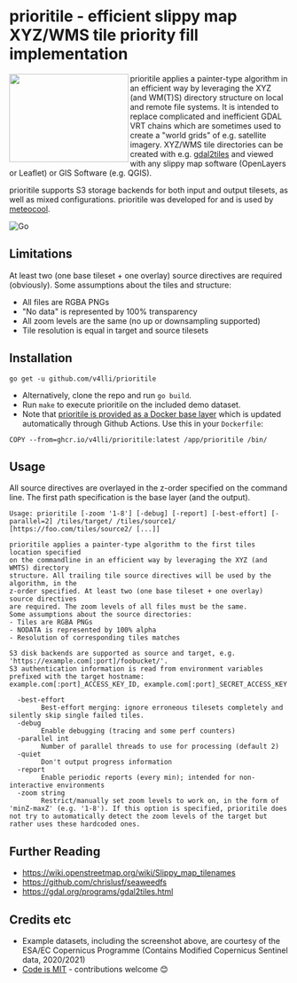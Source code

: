 # prioritile - efficient slippy map XYZ/WMS tile priority fill implementation

<img align="left" width="215" height="159" src="https://user-images.githubusercontent.com/1577223/91644898-bdb84c80-ea40-11ea-904e-8bbf8156ab6d.png">

prioritile applies a painter-type algorithm in an efficient way by
leveraging the XYZ (and WM(T)S) directory structure on local and
remote file systems. It is intended to replace complicated and
inefficient GDAL VRT chains which are sometimes used to create a
"world grids" of e.g. satellite imagery. XYZ/WMS tile directories
can be created with e.g.
[gdal2tiles](https://gdal.org/programs/gdal2tiles.html) and viewed
with any slippy map software (OpenLayers or Leaflet) or GIS Software
(e.g. QGIS).

prioritile supports S3 storage backends for both input and output
tilesets, as well as mixed configurations. prioritile was developed
for and is used by [meteocool](https://meteocool.com/).

![Go](https://github.com/v4lli/prioritile/workflows/Go/badge.svg)

## Limitations

At least two (one base tileset + one overlay) source directives are
required (obviously). Some assumptions about the tiles and structure:

- All files are RGBA PNGs
- "No data" is represented by 100% transparency
- All zoom levels are the same (no up or downsampling supported)
- Tile resolution is equal in target and source tilesets

## Installation

`go get -u github.com/v4lli/prioritile`

- Alternatively, clone the repo and run `go build`.
- Run `make` to execute prioritile on the included demo dataset.
- Note that [prioritile is provided as a Docker base
layer](https://github.com/users/v4lli/packages/container/package/prioritle)
which is updated automatically through Github Actions. Use this in
your `Dockerfile`:

```
COPY --from=ghcr.io/v4lli/prioritile:latest /app/prioritile /bin/
```

## Usage

All source directives are overlayed in the z-order specified on the command line. The first path specification is the base layer (and the output).

```
Usage: prioritile [-zoom '1-8'] [-debug] [-report] [-best-effort] [-parallel=2] /tiles/target/ /tiles/source1/ [https://foo.com/tiles/source2/ [...]]

prioritile applies a painter-type algorithm to the first tiles location specified
on the commandline in an efficient way by leveraging the XYZ (and WMTS) directory
structure. All trailing tile source directives will be used by the algorithm, in the
z-order specified. At least two (one base tileset + one overlay) source directives
are required. The zoom levels of all files must be the same.
Some assumptions about the source directories:
- Tiles are RGBA PNGs
- NODATA is represented by 100% alpha
- Resolution of corresponding tiles matches

S3 disk backends are supported as source and target, e.g. 'https://example.com[:port]/foobucket/'.
S3 authentication information is read from environment variables prefixed with the target hostname:
example.com[:port]_ACCESS_KEY_ID, example.com[:port]_SECRET_ACCESS_KEY

  -best-effort
    	Best-effort merging: ignore erroneous tilesets completely and silently skip single failed tiles.
  -debug
    	Enable debugging (tracing and some perf counters)
  -parallel int
    	Number of parallel threads to use for processing (default 2)
  -quiet
    	Don't output progress information
  -report
    	Enable periodic reports (every min); intended for non-interactive environments
  -zoom string
    	Restrict/manually set zoom levels to work on, in the form of 'minZ-maxZ' (e.g. '1-8'). If this option is specified, prioritile does not try to automatically detect the zoom levels of the target but rather uses these hardcoded ones.
```

## Further Reading

- https://wiki.openstreetmap.org/wiki/Slippy_map_tilenames
- https://github.com/chrislusf/seaweedfs
- https://gdal.org/programs/gdal2tiles.html

## Credits etc

- Example datasets, including the screenshot above, are courtesy of the ESA/EC Copernicus Programme (Contains Modified Copernicus Sentinel data, 2020/2021)
- [Code is MIT](https://github.com/v4lli/prioritile/blob/master/LICENSE) - contributions welcome 😊
